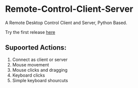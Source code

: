 # Remote-Control-Client-Server
A Remote Desktop Control Client and Server, Python Based.

Try the first release [here](https://github.com/amitshina/Remote-Control-Client-Server/releases/tag/Version_Release)

## Supoorted Actions:
  1. Connect as client or server<br>
  2. Mouse movement<br>
  3. Mouse clicks and dragging<br>
  4. Keyboard clicks<br>
  5. Simple keyboard shourcuts<br>
